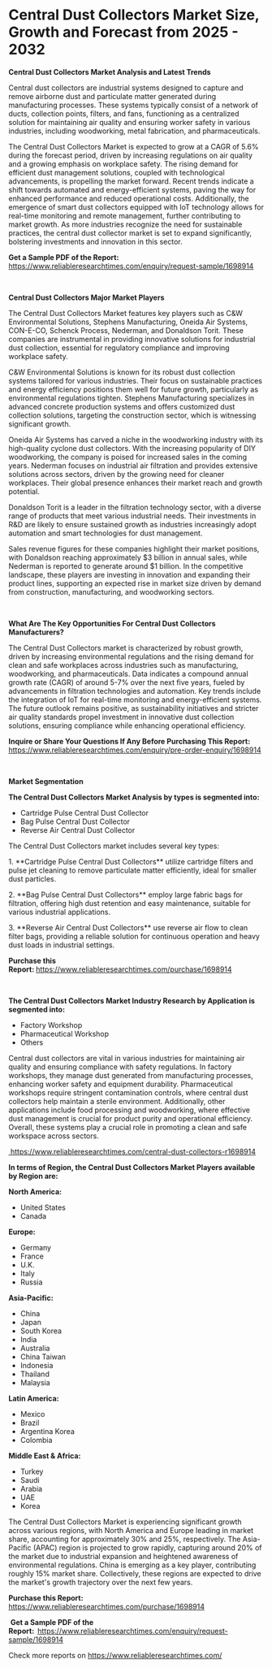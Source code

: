 <p><h1>Central Dust Collectors Market Size, Growth and Forecast from 2025 - 2032</h1></p><p><strong>Central Dust Collectors Market Analysis and Latest Trends</strong></p>
<p><p>Central dust collectors are industrial systems designed to capture and remove airborne dust and particulate matter generated during manufacturing processes. These systems typically consist of a network of ducts, collection points, filters, and fans, functioning as a centralized solution for maintaining air quality and ensuring worker safety in various industries, including woodworking, metal fabrication, and pharmaceuticals. </p><p>The Central Dust Collectors Market is expected to grow at a CAGR of 5.6% during the forecast period, driven by increasing regulations on air quality and a growing emphasis on workplace safety. The rising demand for efficient dust management solutions, coupled with technological advancements, is propelling the market forward. Recent trends indicate a shift towards automated and energy-efficient systems, paving the way for enhanced performance and reduced operational costs. Additionally, the emergence of smart dust collectors equipped with IoT technology allows for real-time monitoring and remote management, further contributing to market growth. As more industries recognize the need for sustainable practices, the central dust collector market is set to expand significantly, bolstering investments and innovation in this sector.</p></p>
<p><strong>Get a Sample PDF of the Report:&nbsp;</strong> <a href="https://www.reliableresearchtimes.com/enquiry/request-sample/1698914?utm_campaign=2300&utm_medium=2&utm_source=Github&utm_content=ia&utm_term=21022025&utm_id=central-dust-collectors">https://www.reliableresearchtimes.com/enquiry/request-sample/1698914</a></p>
<p>&nbsp;</p>
<p><strong>Central Dust Collectors Major Market Players</strong></p>
<p><p>The Central Dust Collectors Market features key players such as C&W Environmental Solutions, Stephens Manufacturing, Oneida Air Systems, CON-E-CO, Schenck Process, Nederman, and Donaldson Torit. These companies are instrumental in providing innovative solutions for industrial dust collection, essential for regulatory compliance and improving workplace safety.</p><p>C&W Environmental Solutions is known for its robust dust collection systems tailored for various industries. Their focus on sustainable practices and energy efficiency positions them well for future growth, particularly as environmental regulations tighten. Stephens Manufacturing specializes in advanced concrete production systems and offers customized dust collection solutions, targeting the construction sector, which is witnessing significant growth.</p><p>Oneida Air Systems has carved a niche in the woodworking industry with its high-quality cyclone dust collectors. With the increasing popularity of DIY woodworking, the company is poised for increased sales in the coming years. Nederman focuses on industrial air filtration and provides extensive solutions across sectors, driven by the growing need for cleaner workplaces. Their global presence enhances their market reach and growth potential.</p><p>Donaldson Torit is a leader in the filtration technology sector, with a diverse range of products that meet various industrial needs. Their investments in R&D are likely to ensure sustained growth as industries increasingly adopt automation and smart technologies for dust management.</p><p>Sales revenue figures for these companies highlight their market positions, with Donaldson reaching approximately $3 billion in annual sales, while Nederman is reported to generate around $1 billion. In the competitive landscape, these players are investing in innovation and expanding their product lines, supporting an expected rise in market size driven by demand from construction, manufacturing, and woodworking sectors.</p></p>
<p>&nbsp;</p>
<p><strong>What Are The Key Opportunities For Central Dust Collectors Manufacturers?</strong></p>
<p><p>The Central Dust Collectors market is characterized by robust growth, driven by increasing environmental regulations and the rising demand for clean and safe workplaces across industries such as manufacturing, woodworking, and pharmaceuticals. Data indicates a compound annual growth rate (CAGR) of around 5-7% over the next five years, fueled by advancements in filtration technologies and automation. Key trends include the integration of IoT for real-time monitoring and energy-efficient systems. The future outlook remains positive, as sustainability initiatives and stricter air quality standards propel investment in innovative dust collection solutions, ensuring compliance while enhancing operational efficiency.</p></p>
<p><strong>Inquire or Share Your Questions If Any Before Purchasing This Report:</strong> <a href="https://www.reliableresearchtimes.com/enquiry/pre-order-enquiry/1698914?utm_campaign=2300&utm_medium=2&utm_source=Github&utm_content=ia&utm_term=21022025&utm_id=central-dust-collectors">https://www.reliableresearchtimes.com/enquiry/pre-order-enquiry/1698914</a></p>
<p>&nbsp;</p>
<p><strong>Market Segmentation</strong></p>
<p><strong>The Central Dust Collectors Market Analysis by types is segmented into:</strong></p>
<p><ul><li>Cartridge Pulse Central Dust Collector</li><li>Bag Pulse Central Dust Collector</li><li>Reverse Air Central Dust Collector</li></ul></p>
<p><p>The Central Dust Collectors market includes several key types: </p><p>1. **Cartridge Pulse Central Dust Collectors** utilize cartridge filters and pulse jet cleaning to remove particulate matter efficiently, ideal for smaller dust particles.</p><p>  </p><p>2. **Bag Pulse Central Dust Collectors** employ large fabric bags for filtration, offering high dust retention and easy maintenance, suitable for various industrial applications. </p><p>3. **Reverse Air Central Dust Collectors** use reverse air flow to clean filter bags, providing a reliable solution for continuous operation and heavy dust loads in industrial settings.</p></p>
<p><strong>Purchase this Report:&nbsp;</strong><a href="https://www.reliableresearchtimes.com/purchase/1698914?utm_campaign=2300&utm_medium=2&utm_source=Github&utm_content=ia&utm_term=21022025&utm_id=central-dust-collectors">https://www.reliableresearchtimes.com/purchase/1698914</a></p>
<p>&nbsp;</p>
<p><strong>The Central Dust Collectors Market Industry Research by Application is segmented into:</strong></p>
<p><ul><li>Factory Workshop</li><li>Pharmaceutical Workshop</li><li>Others</li></ul></p>
<p><p>Central dust collectors are vital in various industries for maintaining air quality and ensuring compliance with safety regulations. In factory workshops, they manage dust generated from manufacturing processes, enhancing worker safety and equipment durability. Pharmaceutical workshops require stringent contamination controls, where central dust collectors help maintain a sterile environment. Additionally, other applications include food processing and woodworking, where effective dust management is crucial for product purity and operational efficiency. Overall, these systems play a crucial role in promoting a clean and safe workspace across sectors.</p></p>
<p><a href="https://www.reliableresearchtimes.com/central-dust-collectors-r1698914?utm_campaign=2300&utm_medium=2&utm_source=Github&utm_content=ia&utm_term=21022025&utm_id=central-dust-collectors">&nbsp;https://www.reliableresearchtimes.com/central-dust-collectors-r1698914</a></p>
<p><strong>In terms of Region, the Central Dust Collectors Market Players available by Region are:</strong></p>
<p>
    <p> <strong> North America: </strong>
        <ul>
            <li>United States</li>
            <li>Canada</li>
        </ul>
        </p> 
    <p> <strong> Europe: </strong>
        <ul>
            <li>Germany</li>
            <li>France</li>
            <li>U.K.</li>
            <li>Italy</li>
            <li>Russia</li>
        </ul>
        </p> 
    <p> <strong> Asia-Pacific: </strong>
        <ul>
            <li>China</li>
            <li>Japan</li>
            <li>South Korea</li>
            <li>India</li>
            <li>Australia</li>
            <li>China Taiwan</li>
            <li>Indonesia</li>
            <li>Thailand</li>
            <li>Malaysia</li>
        </ul>
        </p> 
    <p> <strong> Latin America: </strong>
        <ul>
            <li>Mexico</li>
            <li>Brazil</li>
            <li>Argentina Korea</li>
            <li>Colombia</li>
        </ul>
        </p> 
    <p> <strong> Middle East & Africa: </strong>
        <ul>
            <li>Turkey</li>
            <li>Saudi</li>
            <li>Arabia</li>
            <li>UAE</li>
            <li>Korea</li>
        </ul>
    </p>
    </p>
<p><p>The Central Dust Collectors Market is experiencing significant growth across various regions, with North America and Europe leading in market share, accounting for approximately 30% and 25%, respectively. The Asia-Pacific (APAC) region is projected to grow rapidly, capturing around 20% of the market due to industrial expansion and heightened awareness of environmental regulations. China is emerging as a key player, contributing roughly 15% market share. Collectively, these regions are expected to drive the market's growth trajectory over the next few years.</p></p>
<p><strong>Purchase this Report: </strong><a href="https://www.reliableresearchtimes.com/purchase/1698914?utm_campaign=2300&utm_medium=2&utm_source=Github&utm_content=ia&utm_term=21022025&utm_id=central-dust-collectors">https://www.reliableresearchtimes.com/purchase/1698914</a></p>
<p>&nbsp;<strong>Get a Sample PDF of the Report:&nbsp;&nbsp;</strong><a href="https://www.reliableresearchtimes.com/enquiry/request-sample/1698914?utm_campaign=2300&utm_medium=2&utm_source=Github&utm_content=ia&utm_term=21022025&utm_id=central-dust-collectors">https://www.reliableresearchtimes.com/enquiry/request-sample/1698914</a></p>
<p><strong></strong></p>
<p>Check more reports on <a href="https://www.reliableresearchtimes.com/?utm_campaign=2300&utm_medium=2&utm_source=Github&utm_content=ia&utm_term=21022025&utm_id=central-dust-collectors">https://www.reliableresearchtimes.com/</a></p>